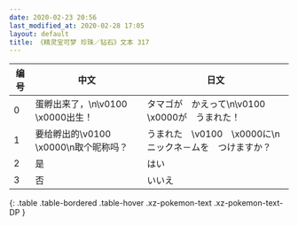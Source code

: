 ```yaml
---
date: 2020-02-23 20:56
last_modified_at: 2020-02-28 17:05
layout: default
title: 《精灵宝可梦 珍珠／钻石》文本 317
---
```

| 编号 | 中文 | 日文 |
| ---- | ---- | ---- |
| 0 | 蛋孵出来了，\n\v0100　\x0000出生！ | タマゴが　かえって\n\v0100　\x0000が　うまれた！ |
| 1 | 要给孵出的\v0100　\x0000\n取个昵称吗？ | うまれた　\v0100　\x0000に\nニックネ－ムを　つけますか？ |
| 2 | 是 | はい |
| 3 | 否 | いいえ |
{: .table .table-bordered .table-hover .xz-pokemon-text .xz-pokemon-text-DP }